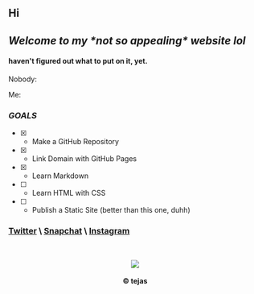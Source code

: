 ## Hi
## *Welcome to my \*not so appealing\* website lol*

#### haven't figured out what to put on it, yet.



Nobody:

Me:

### *GOALS*
- [x] - Make a GitHub Repository
- [x] - Link Domain with GitHub Pages
- [x] - Learn Markdown
- [ ] - Learn HTML with CSS
- [ ] - Publish a Static Site (better than this one, duhh)

### [Twitter](https://twitter.com/lltejasll) \ [Snapchat](https://snapchat.com/add/lltejasll) \ [Instagram](https://instagram.com/lltejasll)

<br>

<p align="center">
  <img src="https://raw.githubusercontent.com/AmplifyLow/XD/master/Resources/this-is-fine.gif">
  <br>
  <br>
  <b>&copy; tejas</b>
</p>
